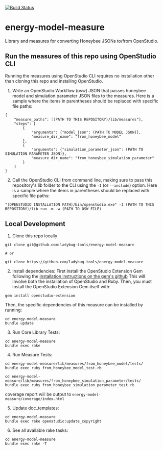 [![Build Status](https://travis-ci.org/ladybug-tools/energy-model-measure.svg?branch=master)](https://travis-ci.org/ladybug-tools/energy-model-measure)

# energy-model-measure

Library and measures for converting Honeybee JSONs to/from OpenStudio.


## Run the measures of this repo using OpenStudio CLI

Running the measures using OpenStudio CLI requires no installation other than cloning
this repo and installing OpenStudio.

1. Write an OpenStudio Workflow (osw) JSON that passes honeybee model and simulation
parameter JSON files to the measures. Here is a sample where the items in parentheses
should be replaced with specific file paths:

```
{ 
    "measure_paths": [(PATH TO THIS REPOSITORY)/lib/measures"], 
    "steps": [
        {
            "arguments": {"model_json": (PATH TO MODEL JSON)}, 
            "measure_dir_name": "from_honeybee_model"
        }, 
        {
            "arguments": {"simulation_parameter_json": (PATH TO SIMULATION PARAMETER JSON)}, 
            "measure_dir_name": "from_honeybee_simulation_parameter"
        }
    ]
}
```

2. Call the OpenStudio CLI from command line, making sure to pass this repository's
lib folder to the CLI using the `-I` (or `--include`) option. Here is a sample
where the items in parentheses should be replaced with specific file paths:

```
"(OPENSTUDIO INSTALLATION PATH)/bin/openstudio.exe" -I (PATH TO THIS REPOSITORY)/lib run -m -w (PATH TO OSW FILE)

```


## Local Development
1. Clone this repo locally
```
git clone git@github.com:ladybug-tools/energy-model-measure

# or

git clone https://github.com/ladybug-tools/energy-model-measure
```

2. Install dependencies:
First install the OpenStudio Extension Gem following the
[installation instructions on the gem's github](https://github.com/NREL/openstudio-extension-gem#installation)
This will involve both the installation of OpenStudio and Ruby.
Then, you must install the OpenStudio Extension Gem itself with:
```
gem install openstudio-extension
```
Then, the specific dependencies of this measure can be installed by running:
```
cd energy-model-measure
bundle update
```

3. Run Core Library Tests:
```
cd energy-model-measure
bundle exec rake
```

4. Run Measure Tests:
```
cd energy-model-measure/lib/measures/from_honeybee_model/tests/
bundle exec ruby from_honeybee_model_test.rb

cd energy-model-measure/lib/measures/from_honeybee_simulation_parameter/tests/
bundle exec ruby from_honeybee_simulation_parameter_test.rb
```

coverage report will be output to `energy-model-measure/coverage/index.html`

5. Update doc_templates:
```
cd energy-model-measure
bundle exec rake openstudio:update_copyright
```

6. See all available rake tasks:
```
cd energy-model-measure
bundle exec rake -T
```
